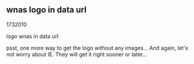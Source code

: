 <article><h1>wnas logo in data url</h1><time><span class="day">17</span><span class="month">3</span><span class="year">2010</span></time><p id="logoURI">logo wnas in data url</p><p>psst, one more way to get the logo without any images... And again, let's not worry about IE. They will get it right sooner or later...</p></article>